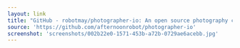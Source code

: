 ```yaml
---
layout: link
title: "GitHub - robotmay/photographer-io: An open source photography community. No longer in production but still open source."
source: 'https://github.com/afternoonrobot/photographer-io'
screenshot: 'screenshots/002b22e0-1571-453b-a72b-0729ae6acebb.jpg'
---
```



